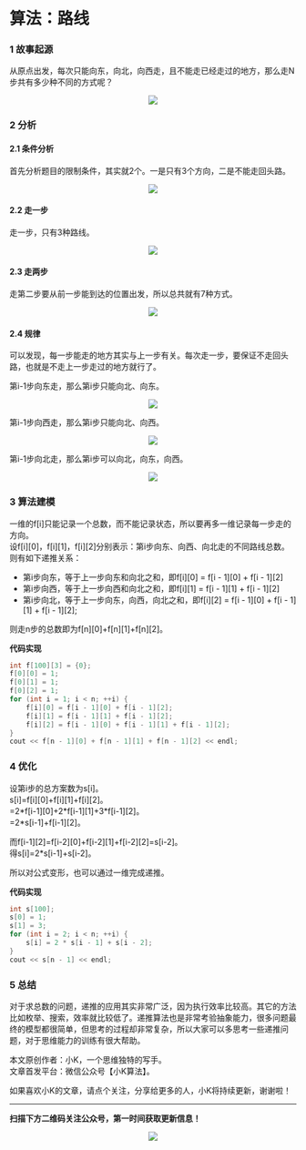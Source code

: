 # 算法：路线

### 1 故事起源
从原点出发，每次只能向东，向北，向西走，且不能走已经走过的地方，那么走N步共有多少种不同的方式呢？

<div align=center><img src="img-路线/1-1.jpg" style="max-height: 300px;"></div>

### 2 分析

#### 2.1 条件分析
首先分析题目的限制条件，其实就2个。一是只有3个方向，二是不能走回头路。
<div align=center><img src="img-路线/2-1.jpg" style="max-height: 300px;"></div>

#### 2.2 走一步
走一步，只有3种路线。
<div align=center><img src="img-路线/2-2.jpg" style="max-height: 300px;"></div>

#### 2.3 走两步
走第二步要从前一步能到达的位置出发，所以总共就有7种方式。
<div align=center><img src="img-路线/2-3.jpg" style="max-height: 300px;"></div>

#### 2.4 规律
可以发现，每一步能走的地方其实与上一步有关。每次走一步，要保证不走回头路，也就是不走上一步走过的地方就行了。 

第i-1步向东走，那么第i步只能向北、向东。
<div align=center><img src="img-路线/2-4.jpg" style="max-height: 300px;"></div>

第i-1步向西走，那么第i步只能向北、向西。
<div align=center><img src="img-路线/2-5.jpg" style="max-height: 300px;"></div>

第i-1步向北走，那么第i步可以向北，向东，向西。
<div align=center><img src="img-路线/2-6.jpg" style="max-height: 300px;"></div>

### 3 算法建模
一维的f[i]只能记录一个总数，而不能记录状态，所以要再多一维记录每一步走的方向。    
设f[i][0]，f[i][1]，f[i][2]分别表示：第i步向东、向西、向北走的不同路线总数。    
则有如下递推关系：  
* 第i步向东，等于上一步向东和向北之和，即f[i][0] = f[i - 1][0] + f[i - 1][2]
* 第i步向西，等于上一步向西和向北之和，即f[i][1] = f[i - 1][1] + f[i - 1][2]
* 第i步向北，等于上一步向东，向西，向北之和，即f[i][2] = f[i - 1][0] + f[i - 1][1] + f[i - 1][2];

则走n步的总数即为f[n][0]+f[n][1]+f[n][2]。  

**代码实现**
```cpp
int f[100][3] = {0};
f[0][0] = 1;
f[0][1] = 1;
f[0][2] = 1;
for (int i = 1; i < n; ++i) {
    f[i][0] = f[i - 1][0] + f[i - 1][2];
    f[i][1] = f[i - 1][1] + f[i - 1][2];
    f[i][2] = f[i - 1][0] + f[i - 1][1] + f[i - 1][2];
}
cout << f[n - 1][0] + f[n - 1][1] + f[n - 1][2] << endl;
```

### 4 优化
设第i步的总方案数为s[i]。  
s[i]=f[i][0]+f[i][1]+f[i][2]。  
=2\*f[i-1][0]+2\*f[i-1][1]+3\*f[i-1][2]。  
=2*s[i-1]+f[i-1][2]。  

而f[i-1][2]=f[i-2][0]+f[i-2][1]+f[i-2][2]=s[i-2]。  
得s[i]=2*s[i-1]+s[i-2]。
  
所以对公式变形，也可以通过一维完成递推。

**代码实现**
```cpp
int s[100];
s[0] = 1;
s[1] = 3;
for (int i = 2; i < n; ++i) {
    s[i] = 2 * s[i - 1] + s[i - 2];
}
cout << s[n - 1] << endl;
```

### 5 总结
对于求总数的问题，递推的应用其实非常广泛，因为执行效率比较高。其它的方法比如枚举、搜索，效率就比较低了。递推算法也是非常考验抽象能力，很多问题最终的模型都很简单，但思考的过程却非常复杂，所以大家可以多思考一些递推问题，对于思维能力的训练有很大帮助。

本文原创作者：小K，一个思维独特的写手。  
文章首发平台：微信公众号【小K算法】。  

如果喜欢小K的文章，请点个关注，分享给更多的人，小K将持续更新，谢谢啦！

---
**扫描下方二维码关注公众号，第一时间获取更新信息！**  
<div align=center><img src="../../../qrcode.gif" style="max-height: 300px;"></div>